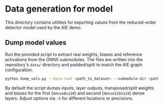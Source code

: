 # Data generation for model

This directory contains utilities for exporting values from the reduced-order detector model used by the AIE demo.

## Dump model values

Run the provided script to extract real weights, biases and reference activations from the ONNX submodules. The files are written into the repository's `data/` directory and padded/split to match the AIE graph configuration.

```bash
python dump_vals.py --data-root <path_to_dataset> --submodule-dir <path_to_submodule_onnx>
```

By default the script dumps inputs, layer outputs, transposed/split weights and biases for the first (`dense8x128`) and second (`dense128x128`) dense layers. Adjust options via `-h` for different locations or precisions.

